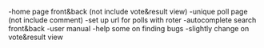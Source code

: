 -home page front&back (not include vote&result view)
-unique poll page (not include comment)
-set up url for polls with roter 
-autocomplete search front&back
-user manual
-help some on finding bugs
-slightly change on vote&result view
